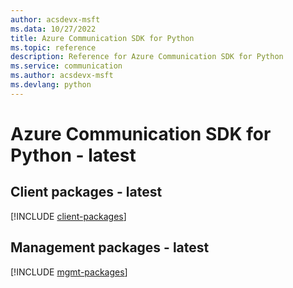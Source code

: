 ```yaml
---
author: acsdevx-msft
ms.data: 10/27/2022
title: Azure Communication SDK for Python
ms.topic: reference
description: Reference for Azure Communication SDK for Python
ms.service: communication
ms.author: acsdevx-msft
ms.devlang: python
---
```

# Azure Communication SDK for Python - latest

## Client packages - latest
[!INCLUDE [client-packages](communication-client-index.md)]
## Management packages - latest
[!INCLUDE [mgmt-packages](communication-mgmt-index.md)]